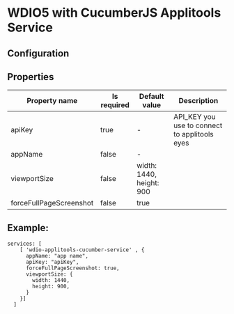 # WDIO5 with CucumberJS Applitools Service

## Configuration

## Properties

| Property name | Is required | Default value | Description |
| --- | --- | --- | --- 
| apiKey| true | -  | API_KEY you use to connect to applitools eyes |
| appName | false | - | |
| viewportSize | false | width:  1440, height:  900 | 
| forceFullPageScreenshot | false | true | 

## Example: 
```
services: [
    [ 'wdio-applitools-cucumber-service' , {
      appName: "app name",
      apiKey: "apiKey", 
      forceFullPageScreenshot: true,
      viewportSize: {
        width: 1440,
        height: 900,
      }
    }]
  ]
```
